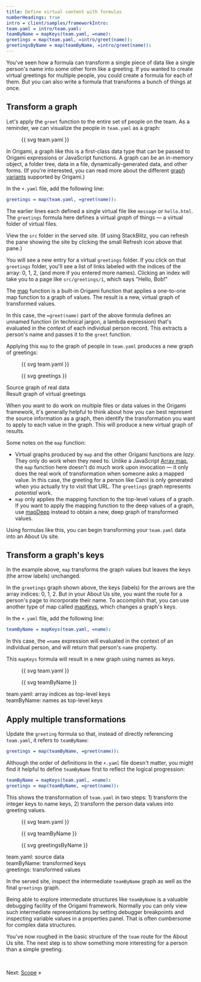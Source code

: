 ```yaml
---
title: Define virtual content with formulas
numberHeadings: true
intro = client/samples/frameworkIntro:
team.yaml = intro/team.yaml:
teamByName = mapKeys(team.yaml, =name):
greetings = map(team.yaml, =intro/greet(name)):
greetingsByName = map(teamByName, =intro/greet(name)):
---
```


You've seen how a formula can transform a single piece of data like a single person's name into some other form like a greeting. If you wanted to create virtual greetings for multiple people, you could create a formula for each of them. But you can also write a formula that transforms a bunch of things at once.

## Transform a graph

Let's apply the `greet` function to the entire set of people on the team. As a reminder, we can visualize the people in `team.yaml` as a graph:

<figure>
{{ svg team.yaml }}
</figure>

In Origami, a graph like this is a first-class data type that can be passed to Origami expressions or JavaScript functions. A graph can be an in-memory object, a folder tree, data in a file, dynamically-generated data, and other forms. (If you're interested, you can read more about the different [graph variants](/core/variants.html) supported by Origami.)

<span class="tutorialStep"></span> In the `+.yaml` file, add the following line:

```yaml
greetings = map(team.yaml, =greet(name)):
```

The earlier lines each defined a single virtual file like `message` or `hello.html`. The `greetings` formula here defines a virtual _graph_ of things — a virtual folder of virtual files.

<span class="tutorialStep"></span> View the `src` folder in the served site. (If using StackBlitz, you can refresh the pane showing the site by clicking the small Refresh icon above that pane.)

You will see a new entry for a virtual `greetings` folder. If you click on that `greetings` folder, you'll see a list of links labeled with the indices of the array: 0, 1, 2, (and more if you entered more names). Clicking an index will take you to a page like `src/greetings/1`, which says "Hello, Bob!"

The [map](/cli/builtins.html#map) function is a built-in Origami function that applies a one-to-one map function to a graph of values. The result is a new, virtual graph of transformed values.

In this case, the `=greet(name)` part of the above formula defines an unnamed function (in technical jargon, a lambda expression) that's evaluated in the context of each individual person record. This extracts a person's name and passes it to the `greet` function.

Applying this `map` to the graph of people in `team.yaml` produces a new graph of greetings:

<div class="sideBySide">
  <figure>
    {{ svg team.yaml }}
  </figure>
  <figure>
    {{ svg greetings }}
  </figure>
  <figcaption>Source graph of real data</figcaption>
  <figcaption>Result graph of virtual greetings</figcaption>
</div>

When you want to do work on multiple files or data values in the Origami framework, it's generally helpful to think about how you can best represent the source information as a graph, then identify the transformation you want to apply to each value in the graph. This will produce a new virtual graph of results.

Some notes on the `map` function:

- Virtual graphs produced by `map` and the other Origami functions are _lazy_. They only do work when they need to. Unlike a JavaScript [Array map](https://developer.mozilla.org/en-US/docs/Web/JavaScript/Reference/Global_Objects/Array/map), the `map` function here doesn't do much work upon invocation — it only does the real work of transformation when someone asks a mapped value. In this case, the greeting for a person like Carol is only generated when you actually try to visit that URL. The `greetings` graph represents _potential_ work.
- `map` only applies the mapping function to the top-level values of a graph. If you want to apply the mapping function to the deep values of a graph, use [mapDeep](/cli/builtins.html#mapDeep) instead to obtain a new, deep graph of transformed values.

Using formulas like this, you can begin transforming your `team.yaml` data into an About Us site.

## Transform a graph's keys

In the example above, `map` transforms the graph values but leaves the keys (the arrow labels) unchanged.

In the `greetings` graph shown above, the keys (labels) for the arrows are the array indices: 0, 1, 2. But in your About Us site, you want the route for a person's page to incorporate their name. To accomplish that, you can use another type of map called [mapKeys](/cli/builtins.html#mapKeys), which changes a graph's keys.

<span class="tutorialStep"></span> In the `+.yaml` file, add the following line:

```yaml
teamByName = mapKeys(team.yaml, =name):
```

In this case, the `=name` expression will evaluated in the context of an individual person, and will return that person's `name` property.

This `mapKeys` formula will result in a new graph using names as keys.

<div class="sideBySide">
  <figure>
    {{ svg team.yaml }}
  </figure>
  <figure>
    {{ svg teamByName }}
  </figure>
  <figcaption>team.yaml: array indices as top-level keys</figcaption>
  <figcaption>teamByName: names as top-level keys</figcaption>
</div>

## Apply multiple transformations

<span class="tutorialStep"></span> Update the `greeting` formula so that, instead of directly referencing `team.yaml`, it refers to `teamByName`:

```yaml
greetings = map(teamByName, =greet(name)):
```

Although the order of definitions in the `+.yaml` file doesn't matter, you might find it helpful to define `teamByName` first to reflect the logical progression:

```yaml
teamByName = mapKeys(team.yaml, =name):
greetings = map(teamByName, =greet(name)):
```

This shows the transformation of `team.yaml` in two steps: 1) transform the integer keys to name keys, 2) transform the person data values into greeting values.

<div class="sideBySide">
  <figure>
    {{ svg team.yaml }}
  </figure>
  <figure>
    {{ svg teamByName }}
  </figure>
  <figure>
    {{ svg greetingsByName }}
  </figure>
  <figcaption>team.yaml: source data</figcaption>
  <figcaption>teamByName: transformed keys</figcaption>
  <figcaption>greetings: transformed values</figcaption>
</div>

<span class="tutorialStep"></span> In the served site, inspect the intermediate `teamByName` graph as well as the final `greetings` graph.

Being able to explore intermediate structures like `teamByName` is a valuable debugging facility of the Origami framework. Normally you can only view such intermediate representations by setting debugger breakpoints and inspecting variable values in a properties panel. That is often cumbersome for complex data structures.

You've now roughed in the basic structure of the `team` route for the About Us site. The next step is to show something more interesting for a person than a simple greeting.

&nbsp;

Next: [Scope](intro6.html) »
